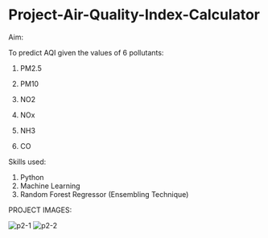# Project-Air-Quality-Index-Calculator

Aim:

To predict AQI given the values of 6 pollutants:

1. PM2.5

2. PM10

3. NO2

4. NOx

5. NH3

6. CO

Skills used:

1. Python
2. Machine Learning
3. Random Forest Regressor (Ensembling Technique)

PROJECT IMAGES:

![p2-1](https://github.com/user-attachments/assets/ae273ca2-948b-488d-8de9-4c21060debcd)
![p2-2](https://github.com/user-attachments/assets/68af83b3-e8c8-4a5d-869d-523f0aa34308)



